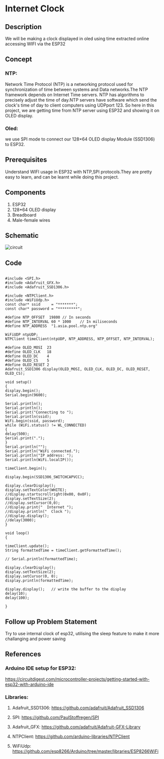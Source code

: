 # Internet Clock
## Description
We will be making a clock displayed in oled using time extracted online accessing WIFI via the ESP32
## Concept
### NTP:
Network Time Protocol (NTP) is a networking protocol used for synchronization of time between systems and Data networks.The NTP framework depends on Internet Time servers. NTP has algorithms to precisely adjust the time of day.NTP servers have software which send the clock's time of day to client computers using UDPport 123. So here in this project, we are getting time from NTP server using ESP32 and showing it on OLED display.

### Oled:
we use SPI mode to connect our 128×64 OLED display Module (SSD1306) to ESP32.
## Prerequisites
Understand WIFI usage in ESP32 with NTP,SPI protocols.They are pretty easy to learn, and can be learnt while doing this project.
## Components
1. ESP32
2. 128*64 OLED display
3. Breadboard
4. Male-female wires
## Schematic
![circuit](https://circuitdigest.com/sites/default/files/circuitdiagram_mic/Circuit-diagram-for-Internet-Clock-using-ESP32-and-OLED-Display.png)
## Code
```#include <WiFi.h>

#include <SPI.h>
#include <Adafruit_GFX.h>
#include <Adafruit_SSD1306.h>

#include <NTPClient.h>
#include <WiFiUdp.h>
const char* ssid     = "*******";
const char* password = "*********";

#define NTP_OFFSET  19800 // In seconds 
#define NTP_INTERVAL 60 * 1000    // In miliseconds
#define NTP_ADDRESS  "1.asia.pool.ntp.org"

WiFiUDP ntpUDP;
NTPClient timeClient(ntpUDP, NTP_ADDRESS, NTP_OFFSET, NTP_INTERVAL);

#define OLED_MOSI  23
#define OLED_CLK   18
#define OLED_DC    4
#define OLED_CS    5
#define OLED_RESET 2
Adafruit_SSD1306 display(OLED_MOSI, OLED_CLK, OLED_DC, OLED_RESET, OLED_CS);

void setup()
{
display.begin();
Serial.begin(9600);

Serial.println();
Serial.println();
Serial.print("Connecting to ");
Serial.println(ssid);
WiFi.begin(ssid, password);
while (WiFi.status() != WL_CONNECTED)
{
delay(500);
Serial.print(".");
}
Serial.println("");
Serial.println("WiFi connected.");
Serial.println("IP address: ");
Serial.println(WiFi.localIP());

timeClient.begin();

display.begin(SSD1306_SWITCHCAPVCC);

display.clearDisplay();
display.setTextColor(WHITE);
//display.startscrollright(0x00, 0x0F);
display.setTextSize(2);
//display.setCursor(0,0);
//display.print("  Internet ");
//display.println("  Clock ");
//display.display();
//delay(3000);
}

void loop()
{

timeClient.update();
String formattedTime = timeClient.getFormattedTime();

// Serial.println(formattedTime);

display.clearDisplay();
display.setTextSize(2);
display.setCursor(0, 0);
display.println(formattedTime);

display.display();   // write the buffer to the display
delay(10);
delay(100);

}
```
## Follow up Problem Statement
Try to use internal clock of esp32, utilising the sleep feature to make it more challanging and power saving
## References
### Arduino IDE setup for ESP32:
https://circuitdigest.com/microcontroller-projects/getting-started-with-esp32-with-arduino-ide
### Libraries:
1. Adafruit_SSD1306: https://github.com/adafruit/Adafruit_SSD1306

2. SPI: https://github.com/PaulStoffregen/SPI

3. Adafruit_GFX: https://github.com/adafruit/Adafruit-GFX-Library

4. NTPClient:  https://github.com/arduino-libraries/NTPClient

5. WiFiUdp: https://github.com/esp8266/Arduino/tree/master/libraries/ESP8266WiFi
